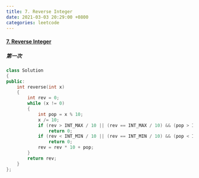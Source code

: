 ```yaml
---
title: 7. Reverse Integer
date: 2021-03-03 20:29:00 +0800
categories: leetcode
---
```

#### [7. Reverse Integer](https://leetcode.com/problems/reverse-integer/)
##### 第一次
```c++
class Solution
{
public:
    int reverse(int x)
    {
        int rev = 0;
        while (x != 0)
        {
            int pop = x % 10;
            x /= 10;
            if (rev > INT_MAX / 10 || (rev == INT_MAX / 10) && (pop > INT_MAX % 10))
                return 0;
            if (rev < INT_MIN / 10 || (rev == INT_MIN / 10) && (pop < INT_MIN % 10))
                return 0;
            rev = rev * 10 + pop;
        }
        return rev;
    }
};
```
